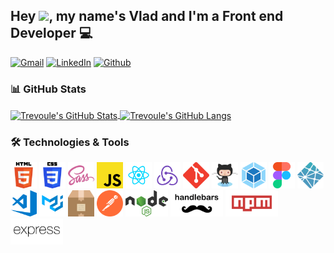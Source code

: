 ## Hey <img src="https://media.giphy.com/media/hvRJCLFzcasrR4ia7z/giphy.gif" width="25">, my name's Vlad and I'm a Front end Developer :computer:

<a href="mailto:reginevich.v.l@gmail.com" rel="noopener noreferrer" target="_blank"><img alt="Gmail" src="https://img.shields.io/badge/Gmail-D14836?&logo=gmail&logoColor=white" /></a>
<a href="https://www.linkedin.com/in/vladislav-reginevich-10a10610a//" rel="noopener noreferrer" target="_blank"><img alt="LinkedIn" src="https://img.shields.io/badge/linkedin-0077B5?&logo=linkedin&logoColor=white" /></a> 
<a href="https://github.com/Trevoule" rel="noopener noreferrer" target="_blank"><img alt="Github" src="https://img.shields.io/badge/GitHub-333?logo=github&logoColor=white" /></a>


### 📊 GitHub Stats
<a href="https://github.com/Trevoule">
  <img align="center" src="https://github-readme-stats.vercel.app/api/top-langs/?username=Trevoule&title_color=ffffff&show_icons=true&text_color=c9cacc&icon_color=2bbc8a&bg_color=1d1f21&langs_count=3" alt="Trevoule's GitHub Stats" />
</a>
<a href="https://github.com/Trevoule">
  <img align="center" src="https://github-readme-stats.vercel.app/api?username=Trevoule&include_all_commits=true&title_color=ffffff&show_icons=true&icon_color=ffffff&line_height=27&theme=tokyonight" alt="Trevoule's GitHub Langs" />
</a>

### 🛠️ Technologies & Tools

[<code><img src="https://raw.githubusercontent.com/Trevoule/readme-icons/main/language_and_tools/square/html/html-i.svg" alt="html5" height='42px' /></code>](https://en.wikipedia.org/wiki/HTML 'HTML5')  [<code><img src="https://raw.githubusercontent.com/Trevoule/readme-icons/main/language_and_tools/square/css/css-i.svg" alt="css3" height='42px' /></code>](https://en.wikipedia.org/wiki/CSS 'CSS3')   [<code><img src="https://raw.githubusercontent.com/Trevoule/readme-icons/main/language_and_tools/square/sass/sass-i.svg" alt="sass" height='42px' /></code>](https://sass-lang.com/ 'SASS')   [<code><img src="https://raw.githubusercontent.com/Trevoule/readme-icons/main/language_and_tools/square/javascript/javascript-w.svg" alt="JavaScript" height ="42px" /></code>](https://developer.mozilla.org/en-US/docs/Web/JavaScript 'Java Script')   [<code><img src="https://raw.githubusercontent.com/Trevoule/readme-icons/main/language_and_tools/square/react/react.svg" alt="React" height ="42px" /></code>](https://reactjs.org/ 'React.js')   [<code><img src="https://raw.githubusercontent.com/Trevoule/readme-icons/main/language_and_tools/square/redux/redux.svg" alt="Redux" height='42px' /></code>](https://redux.js.org/ 'Redux')   [<code><img src="https://raw.githubusercontent.com/Trevoule/readme-icons/main/language_and_tools/square/git-scm/git-i.svg" alt="git" height='42px' /></code>](https://git-scm.com/ 'Git')   [<code><img src="https://raw.githubusercontent.com/Trevoule/readme-icons/main/language_and_tools/square/git-hub/github-i.svg" alt="github" height='42px' /></code>](https://github.com/ 'GitHub')   [<code><img src="https://raw.githubusercontent.com/Trevoule/readme-icons/main/language_and_tools/square/webpack/webpack-i.svg" alt="webpack" height ="42px" /></code>](https://webpack.js.org 'Webpack')   [<code><img src="https://raw.githubusercontent.com/Trevoule/readme-icons/main/language_and_tools/square/figma/figma-i.svg" alt="figma" height='42px' /></code>](https://www.figma.com/ 'Figma')   [<code><img src="https://raw.githubusercontent.com/Trevoule/readme-icons/main/language_and_tools/square/netlify/netlify.svg" alt="netlify" height='42px'/></code>](https://www.netlify.com/ 'Netlify')   [<code><img src="https://raw.githubusercontent.com/Trevoule/readme-icons/main/language_and_tools/square/vsc/visualstudio.svg" alt="visual studio code" height='42px'/></code>](https://code.visualstudio.com/ 'Visual Studio Code')   [<code><img src="https://raw.githubusercontent.com/Trevoule/readme-icons/main/language_and_tools/square/material-ui/material-ui.svg" alt="material-ui" height='42px' /></code>](https://material-ui.com/ 'Material-ui')   [<code><img src="https://raw.githubusercontent.com/Trevoule/readme-icons/main/language_and_tools/square/parcel/parceljs-i.svg" alt="parcel" height='42px' /></code>](https://parceljs.org/ 'Parcel')     [<code><img src="https://raw.githubusercontent.com/Trevoule/readme-icons/main/language_and_tools/square/postman/getpostman.svg" alt="postman" height='42px' /></code>](https://web.postman.com/ 'Postman')     [<code><img src="https://raw.githubusercontent.com/Trevoule/readme-icons/main/language_and_tools/square/node/nodejs.svg" alt="node" height='42px'/></code>](https://nodejs.org/en/ 'Node.js')   [<code><img src="https://raw.githubusercontent.com/Trevoule/readme-icons/main/language_and_tools/square/handlebars/handlebarsjs.svg" alt="handlebars" height='42px' /></code>](https://handlebarsjs.com/ 'Handlebars')   [<code><img src="https://raw.githubusercontent.com/Trevoule/readme-icons/main/language_and_tools/square/npm/npmjs.svg" alt="npm" height='42px' /></code>](https://www.npmjs.com/ 'NPM')    [<code><img src="https://raw.githubusercontent.com/Trevoule/readme-icons/main/language_and_tools/square/express/express.svg" alt="express" height='42px' /></code>](http://expressjs.com/ 'Express')






<!-- <code><a href="https://en.wikipedia.org/wiki/HTML" target="_blank"><img src="https://raw.githubusercontent.com/Trevoule/readme-icons/main/language_and_tools/square/html/html-i.svg" alt="html5" height='42px' /></a></code>
<code><a href="https://en.wikipedia.org/wiki/CSS" target="_blank"><img src="https://raw.githubusercontent.com/Trevoule/readme-icons/main/language_and_tools/square/css/css-i.svg" alt="css3" height='42px' /></a></code>
<code><a href="https://sass-lang.com/" target="_blank"><img src="https://raw.githubusercontent.com/Trevoule/readme-icons/main/language_and_tools/square/sass/sass-i.svg" alt="sass" height='42px' /></a></code>
<code><a href="https://developer.mozilla.org/en-US/docs/Web/JavaScript" target="_blank"><img src="https://raw.githubusercontent.com/Trevoule/readme-icons/main/language_and_tools/square/javascript/javascript-w.svg" alt="JavaScript" height ="42px" /></a></code>
<code><a href="https://reactjs.org/" target="_blank"><img src="https://raw.githubusercontent.com/Trevoule/readme-icons/main/language_and_tools/square/react/react.svg" alt="React" height ="42px" /></a></code>
<code><a href="https://redux.js.org/" target="_blank"><img src="https://raw.githubusercontent.com/Trevoule/readme-icons/main/language_and_tools/square/redux/redux.svg" alt="Redux" height='42px' /></a></code>
<code><a href="https://git-scm.com/" target="_blank"><img src="https://raw.githubusercontent.com/Trevoule/readme-icons/main/language_and_tools/square/git-scm/git-i.svg" alt="git" height='42px' /></a></code>
<code><a href="https://github.com/" target="_blank"><img src="https://raw.githubusercontent.com/Trevoule/readme-icons/main/language_and_tools/square/git-hub/github-i.svg" alt="github" height='42px' /></a></code>
<code><a href="https://webpack.js.org" target="_blank"><img src="https://raw.githubusercontent.com/Trevoule/readme-icons/main/language_and_tools/square/webpack/webpack-i.svg" alt="webpack" height ="42px" /></a></code>
<code><a href="https://www.figma.com/" target="_blank"><img src="https://raw.githubusercontent.com/Trevoule/readme-icons/main/language_and_tools/square/figma/figma-i.svg" alt="figma" height='42px' /></a></code>
<code><a href="https://www.netlify.com/" target="_blank"><img src="https://raw.githubusercontent.com/Trevoule/readme-icons/main/language_and_tools/square/netlify/netlify.svg" alt="netlify" height='42px'/></a></code>
<code><a href="https://code.visualstudio.com/" target="_blank"><img src="https://raw.githubusercontent.com/Trevoule/readme-icons/main/language_and_tools/square/vsc/visualstudio.svg" alt="visual studio code" height='42px'/></a></code>
<code><a href="https://material-ui.com/" target="_blank"><img src="https://raw.githubusercontent.com/Trevoule/readme-icons/main/language_and_tools/square/material-ui/material-ui.svg" alt="material-ui" height='42px' /></a></code>
<code><a href="https://parceljs.org/" target="_blank"><img src="https://raw.githubusercontent.com/Trevoule/readme-icons/main/language_and_tools/square/parcel/parceljs-i.svg" alt="parcel" height='42px' /></a></code>
<code><a href="https://web.postman.com/" target="_blank"><img src="https://raw.githubusercontent.com/Trevoule/readme-icons/main/language_and_tools/square/postman/getpostman.svg" alt="postman" height='42px' /></a></code></code>
<code><a href="https://nodejs.org/en/" target="_blank"><img src="https://raw.githubusercontent.com/Trevoule/readme-icons/main/language_and_tools/square/node/nodejs.svg" alt="node" height='42px'/></a></code>
<code><a href="https://handlebarsjs.com/" target="_blank"><img src="https://raw.githubusercontent.com/Trevoule/readme-icons/main/language_and_tools/square/handlebars/handlebarsjs.svg" alt="handlebars" height='42px' /></a></code>
<code><a href="https://www.npmjs.com/" target="_blank"><img src="https://raw.githubusercontent.com/Trevoule/readme-icons/main/language_and_tools/square/npm/npmjs.svg" alt="npm" height='42px' /></a></code>
<code><a href="http://expressjs.com/" target="_blank"><img src="https://raw.githubusercontent.com/Trevoule/readme-icons/main/language_and_tools/square/express/express.svg" alt="express" height='42px' /></a></code>
 -->



